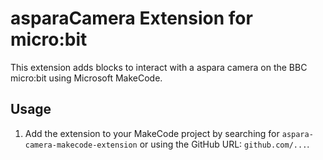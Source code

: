 # asparaCamera Extension for micro:bit

This extension adds blocks to interact with a aspara camera on the BBC micro:bit using Microsoft MakeCode.

## Usage
1. Add the extension to your MakeCode project by searching for `aspara-camera-makecode-extension` or using the GitHub URL: `github.com/...`.